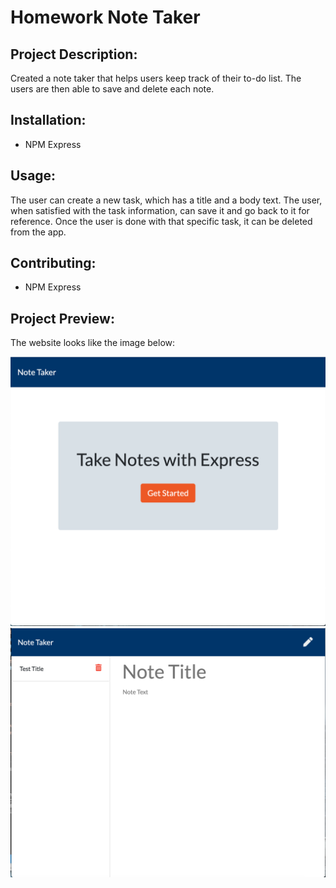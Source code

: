 # Homework Note Taker

## Project Description:
Created a note taker that helps users keep track of their to-do list. The users are then able to save and delete each note.

## Installation:
* NPM Express

## Usage:
The user can create a new task, which has a title and a body text. The user, when satisfied with the task information, can save it and go back to it for reference. Once the user is done with that specific task, it can be deleted from the app.

## Contributing:
* NPM Express

## Project Preview:
The website looks like the image below:

![home](home.png)
![notes](notes.png)
